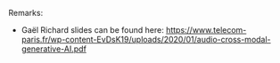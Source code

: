 Remarks:
* Gaël Richard slides can be found here: https://www.telecom-paris.fr/wp-content-EvDsK19/uploads/2020/01/audio-cross-modal-generative-AI.pdf
